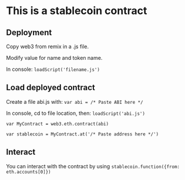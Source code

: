 # This is a stablecoin contract

## Deployment

Copy web3 from remix in a .js file.

Modify value for name and token name.

In console:
`loadScript('filename.js')`

## Load deployed contract

Create a file abi.js with:
`var abi = /* Paste ABI here */`

In console, cd to file location, then:
`loadScript('abi.js')`

`var MyContract = web3.eth.contract(abi)`

`var stablecoin = MyContract.at('/* Paste address here */')`


## Interact
You can interact with the contract by using `stablecoin.function({from: eth.accounts[0]})`